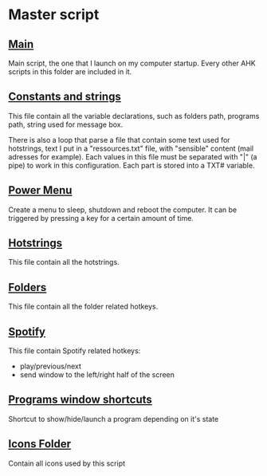 Master script
=========

[Main](Main.ahk)
-
Main script, the one that I launch on my computer startup. Every other AHK scripts in this folder are included in it.

[Constants and strings](Constants.ahk)
-
This file contain all the variable declarations, such as folders path, programs path, string used for message box.

There is also a loop that parse a file that contain some text used for hotstrings, text I put in a "ressources.txt" file, with "sensible" content (mail adresses for example). Each values in this file must be separated with "|" (a pipe) to work in this configuration.
Each part is stored into a TXT# variable.

[Power Menu](PowerMenu.ahk)
-
Create a menu to sleep, shutdown and reboot the computer. It can be triggered by pressing a key for a certain amount of time.

[Hotstrings](Hotstrings.ahk)
-
This file contain all the hotstrings.

[Folders](Folders.ahk)
-
This file contain all the folder related hotkeys.

[Spotify](Spotify.ahk)
-
This file contain Spotify related hotkeys: 
* play/previous/next
* send window to the left/right half of the screen

[Programs window shortcuts](ShortcutProgram.ahk)
-
Shortcut to show/hide/launch a program depending on it's state

[Icons Folder](Icons)
-
Contain all icons used by this script
